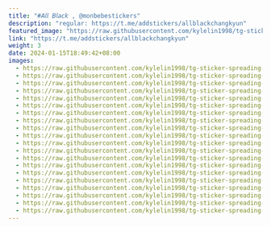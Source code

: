 ```yaml
---
title: "#𝘈𝘭𝘭 𝘉𝘭𝘢𝘤𝘬 , @monbebestickers"
description: "regular: https://t.me/addstickers/allblackchangkyun"
featured_image: "https://raw.githubusercontent.com/kylelin1998/tg-sticker-spreading-worldwide-images/main/img/7f943026-4063-493e-99ce-73aa521a4094.jpg"
link: "https://t.me/addstickers/allblackchangkyun"
weight: 3
date: 2024-01-15T18:49:42+08:00
images:
  - https://raw.githubusercontent.com/kylelin1998/tg-sticker-spreading-worldwide-images/main/img/7f943026-4063-493e-99ce-73aa521a4094.jpg
  - https://raw.githubusercontent.com/kylelin1998/tg-sticker-spreading-worldwide-images/main/img/4e283df1-25d9-4540-814a-514ff934edc3.jpg
  - https://raw.githubusercontent.com/kylelin1998/tg-sticker-spreading-worldwide-images/main/img/669d9324-b39f-4b01-9743-d81cdf04e7cb.jpg
  - https://raw.githubusercontent.com/kylelin1998/tg-sticker-spreading-worldwide-images/main/img/dd244ce9-964b-4038-97c1-fa56736fc057.jpg
  - https://raw.githubusercontent.com/kylelin1998/tg-sticker-spreading-worldwide-images/main/img/e9e52513-bcac-4ff1-8782-03015c35c3b9.jpg
  - https://raw.githubusercontent.com/kylelin1998/tg-sticker-spreading-worldwide-images/main/img/26d9e0f4-c4a0-4a19-a947-4f5d08889579.jpg
  - https://raw.githubusercontent.com/kylelin1998/tg-sticker-spreading-worldwide-images/main/img/32b5b5c1-c8c9-4530-aff0-61e45b4ae566.jpg
  - https://raw.githubusercontent.com/kylelin1998/tg-sticker-spreading-worldwide-images/main/img/fabf5761-d921-4812-8ad6-1d1548411489.jpg
  - https://raw.githubusercontent.com/kylelin1998/tg-sticker-spreading-worldwide-images/main/img/bc688b5c-566d-4bf4-827b-f68a0fc19cfa.jpg
  - https://raw.githubusercontent.com/kylelin1998/tg-sticker-spreading-worldwide-images/main/img/0be22212-79a9-4933-b430-0a78f68e410b.jpg
  - https://raw.githubusercontent.com/kylelin1998/tg-sticker-spreading-worldwide-images/main/img/94ef4706-78ea-426d-b58c-0055fd87d64e.jpg
  - https://raw.githubusercontent.com/kylelin1998/tg-sticker-spreading-worldwide-images/main/img/3affcf8d-97ab-43dc-8e06-538e0d95e033.jpg
  - https://raw.githubusercontent.com/kylelin1998/tg-sticker-spreading-worldwide-images/main/img/2dd8dc68-55ae-4f37-b0f5-42bd85086ea8.jpg
  - https://raw.githubusercontent.com/kylelin1998/tg-sticker-spreading-worldwide-images/main/img/09d45e2e-9c18-4d90-b217-3f614f97aa0d.jpg
  - https://raw.githubusercontent.com/kylelin1998/tg-sticker-spreading-worldwide-images/main/img/be836fd8-0d15-4e2d-a872-164ca1e3a395.jpg
  - https://raw.githubusercontent.com/kylelin1998/tg-sticker-spreading-worldwide-images/main/img/c0f1ff92-d070-474f-9dca-a96cc2898f56.jpg
  - https://raw.githubusercontent.com/kylelin1998/tg-sticker-spreading-worldwide-images/main/img/0e2613dc-c763-40c3-bf02-7837a8cbc9f9.jpg
  - https://raw.githubusercontent.com/kylelin1998/tg-sticker-spreading-worldwide-images/main/img/2fc87063-9e2b-4117-b9a8-25500ef6ef6c.jpg
  - https://raw.githubusercontent.com/kylelin1998/tg-sticker-spreading-worldwide-images/main/img/e5386786-7d4b-4470-80a0-ef53aba64e46.jpg
  - https://raw.githubusercontent.com/kylelin1998/tg-sticker-spreading-worldwide-images/main/img/3a13b244-2125-4d5e-8611-e42e433bdcac.jpg
---
```


